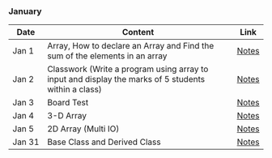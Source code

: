 ### January



|Date|Content|Link|
|---|---|---|
|Jan&nbsp;1| Array, How to declare an Array and Find the sum of the elements in an array |[Notes](/Notes/January/000_Jan1/)|
|Jan&nbsp;2| Classwork (Write a program using array to input and display the marks of 5 students within a class) |[Notes](/Notes/January/001_Jan2/)|
|Jan&nbsp;3| Board Test |[Notes](/Notes/January/002_Jan3/)|
|Jan&nbsp;4| 3-D Array |[Notes](/Notes/January/003_Jan4/)|
|Jan&nbsp;5|2D Array (Multi IO) |[Notes](/Notes/January/004_Jan5/)|
|Jan&nbsp;31|Base Class and Derived Class|[Notes](/Notes/January/005_Jan31/)|



